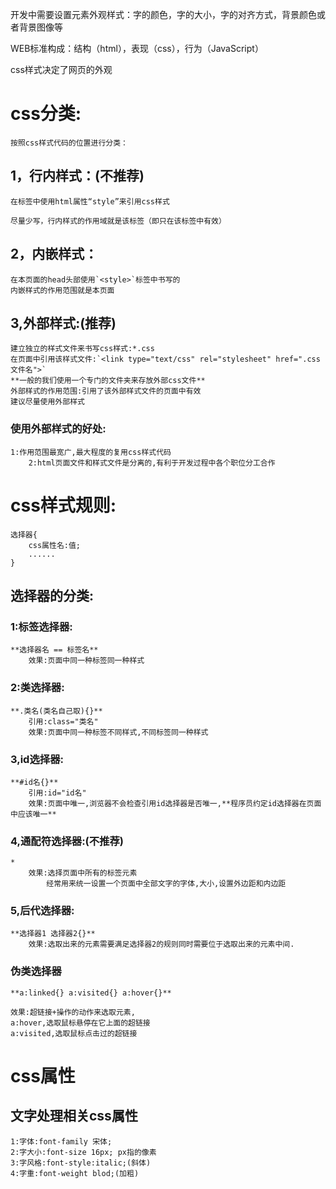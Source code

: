 开发中需要设置元素外观样式：字的颜色，字的大小，字的对齐方式，背景颜色或者背景图像等

WEB标准构成：结构（html），表现（css），行为（JavaScript）

css样式决定了网页的外观

# css分类:

    按照css样式代码的位置进行分类：

## 1，行内样式：(不推荐)

    在标签中使用html属性“style”来引用css样式

    尽量少写，行内样式的作用域就是该标签（即只在该标签中有效）

## 2，内嵌样式：

    在本页面的head头部使用`<style>`标签中书写的
    内嵌样式的作用范围就是本页面

## 3,外部样式:(推荐)

    建立独立的样式文件来书写css样式:*.css
    在页面中引用该样式文件:`<link type="text/css" rel="stylesheet" href=".css文件名">`
    **一般的我们使用一个专门的文件夹来存放外部css文件**
    外部样式的作用范围:引用了该外部样式文件的页面中有效
    建议尽量使用外部样式

### 使用外部样式的好处:

    1:作用范围最宽广,最大程度的复用css样式代码
        2:html页面文件和样式文件是分离的,有利于开发过程中各个职位分工合作

# css样式规则:

    选择器{
        css属性名:值;
        ......
    }

## 选择器的分类:

### 1:标签选择器:

    **选择器名 == 标签名**
        效果:页面中同一种标签同一种样式

### 2:类选择器:

    **.类名(类名自己取){}**
        引用:class="类名"
        效果:页面中同一种标签不同样式,不同标签同一种样式

### 3,id选择器:

    **#id名{}**
        引用:id="id名"
        效果:页面中唯一,浏览器不会检查引用id选择器是否唯一,**程序员约定id选择器在页面中应该唯一**

### 4,通配符选择器:(不推荐)

    *
        效果:选择页面中所有的标签元素
            经常用来统一设置一个页面中全部文字的字体,大小,设置外边距和内边距

### 5,后代选择器:

    **选择器1 选择器2{}**
        效果:选取出来的元素需要满足选择器2的规则同时需要位于选取出来的元素中间.

### 伪类选择器

    **a:linked{} a:visited{} a:hover{}**

    效果:超链接+操作的动作来选取元素,
    a:hover,选取鼠标悬停在它上面的超链接
    a:visited,选取鼠标点击过的超链接

# css属性
## 文字处理相关css属性
    1:字体:font-family 宋体;
    2:字大小:font-size 16px; px指的像素
    3:字风格:font-style:italic;(斜体)
    4:字重:font-weight blod;(加粗)
